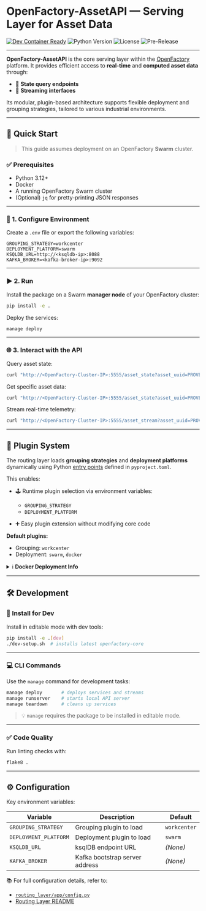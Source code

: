 # OpenFactory-AssetAPI — Serving Layer for Asset Data

[![Dev Container Ready](https://img.shields.io/badge/devcontainer-ready-green?logo=visualstudiocode\&labelColor=2c2c2c)](docs/devcontainer.md) <img src="https://img.shields.io/badge/python-3.12-blue?logo=python&logoColor=white" alt="Python Version" />
![License](https://img.shields.io/github/license/openfactoryio/openfactory-asset-api?style=flat-square) <img src="https://img.shields.io/badge/release-pre--release-yellow" alt="Pre-Release" />

---

**OpenFactory-AssetAPI** is the core serving layer within the [OpenFactory](https://github.com/Demo-Smart-Factory-Concordia-University/OpenFactory) platform. It provides efficient access to **real-time** and **computed asset data** through:

* 🔎 **State query endpoints**
* 📡 **Streaming interfaces**

Its modular, plugin-based architecture supports flexible deployment and grouping strategies, tailored to various industrial environments.

---

## 🚀 Quick Start

> This guide assumes deployment on an OpenFactory **Swarm** cluster.

### ✅ Prerequisites

* Python 3.12+
* Docker
* A running OpenFactory Swarm cluster
* (Optional) `jq` for pretty-printing JSON responses

---

### 🔧 1. Configure Environment

Create a `.env` file or export the following variables:

```env
GROUPING_STRATEGY=workcenter
DEPLOYMENT_PLATFORM=swarm
KSQLDB_URL=http://<ksqldb-ip>:8088
KAFKA_BROKER=<kafka-broker-ip>:9092
```

---

### ▶️ 2. Run

Install the package on a Swarm **manager node** of your OpenFactory cluster:

```bash
pip install -e .
```

Deploy the services:

```bash
manage deploy
```

---

### 🌐 3. Interact with the API

Query asset state:

```bash
curl "http://<OpenFactory-Cluster-IP>:5555/asset_state?asset_uuid=PROVER3018" | jq
```

Get specific asset data:

```bash
curl "http://<OpenFactory-Cluster-IP>:5555/asset_state?asset_uuid=PROVER3018&id=avail" | jq
```

Stream real-time telemetry:

```bash
curl "http://<OpenFactory-Cluster-IP>:5555/asset_stream?asset_uuid=PROVER3018"
```

---

## 🧩 Plugin System

The routing layer loads **grouping strategies** and **deployment platforms** dynamically using Python [entry points](https://packaging.python.org/en/latest/specifications/entry-points/) defined in `pyproject.toml`.

This enables:

* 🕹️ Runtime plugin selection via environment variables:

  * `GROUPING_STRATEGY`
  * `DEPLOYMENT_PLATFORM`
* ➕ Easy plugin extension without modifying core code

**Default plugins:**

* Grouping: `workcenter`
* Deployment: `swarm`, `docker`

<details>
<summary>ℹ️ <strong>Docker Deployment Info</strong></summary>

When using the <code>docker</code> deployment platform, start the local server manually with:

```bash
manage runserver
```

</details>

---

## 🛠 Development

### 🧪 Install for Dev

Install in editable mode with dev tools:

```bash
pip install -e .[dev]
./dev-setup.sh  # installs latest openfactory-core
```

---

### 💻 CLI Commands

Use the `manage` command for development tasks:

```bash
manage deploy       # deploys services and streams
manage runserver    # starts local API server
manage teardown     # cleans up services
```

> 💡 `manage` requires the package to be installed in editable mode.

---

### ✅ Code Quality

Run linting checks with:

```bash
flake8 .
```

---

## ⚙️ Configuration

Key environment variables:

| Variable              | Description                    | Default      |
| --------------------- | ------------------------------ | ------------ |
| `GROUPING_STRATEGY`   | Grouping plugin to load        | `workcenter` |
| `DEPLOYMENT_PLATFORM` | Deployment plugin to load      | `swarm`      |
| `KSQLDB_URL`          | ksqlDB endpoint URL            | *(None)*     |
| `KAFKA_BROKER`        | Kafka bootstrap server address | *(None)*     |

📚 For full configuration details, refer to:

* [`routing_layer/app/config.py`](routing_layer/app/config.py)
* [Routing Layer README](routing_layer/README.md#️-environment-configuration)

